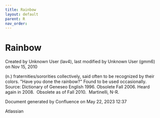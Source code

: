 ```yaml
---
title: Rainbow
layout: default
parent: R
nav_order:
---
```


# Rainbow

Created by  Unknown User (lav4), last modified by  Unknown User (gmm6) on Nov 15, 2010

(n.) fraternities/sororities collectively, said often to be recognized by their colors. &quot;Have you done the rainbow?&quot; Found to be used occasionally. Source: Dictionary of Geneseo English 1996. Obsolete Fall 2006. Heard again in 2008.  Obsolete as of Fall 2010.  Martinelli, N-R.

Document generated by Confluence on May 22, 2023 12:37

Atlassian
